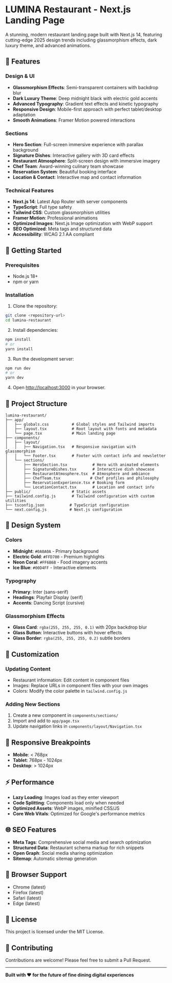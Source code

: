 # LUMINA Restaurant - Next.js Landing Page

A stunning, modern restaurant landing page built with Next.js 14, featuring cutting-edge 2025 design trends including glassmorphism effects, dark luxury theme, and advanced animations.

## 🌟 Features

### Design & UI
- **Glassmorphism Effects**: Semi-transparent containers with backdrop blur
- **Dark Luxury Theme**: Deep midnight black with electric gold accents
- **Advanced Typography**: Gradient text effects and kinetic typography
- **Responsive Design**: Mobile-first approach with perfect tablet/desktop adaptation
- **Smooth Animations**: Framer Motion powered interactions

### Sections
- **Hero Section**: Full-screen immersive experience with parallax background
- **Signature Dishes**: Interactive gallery with 3D card effects
- **Restaurant Atmosphere**: Split-screen design with immersive imagery
- **Chef Team**: Award-winning culinary team showcase
- **Reservation System**: Beautiful booking interface
- **Location & Contact**: Interactive map and contact information

### Technical Features
- **Next.js 14**: Latest App Router with server components
- **TypeScript**: Full type safety
- **Tailwind CSS**: Custom glassmorphism utilities
- **Framer Motion**: Professional animations
- **Optimized Images**: Next.js Image optimization with WebP support
- **SEO Optimized**: Meta tags and structured data
- **Accessibility**: WCAG 2.1 AA compliant

## 🚀 Getting Started

### Prerequisites
- Node.js 18+ 
- npm or yarn

### Installation

1. Clone the repository:
```bash
git clone <repository-url>
cd lumina-restaurant
```

2. Install dependencies:
```bash
npm install
# or
yarn install
```

3. Run the development server:
```bash
npm run dev
# or
yarn dev
```

4. Open [http://localhost:3000](http://localhost:3000) in your browser.

## 📁 Project Structure

```
lumina-restaurant/
├── app/
│   ├── globals.css          # Global styles and Tailwind imports
│   ├── layout.tsx           # Root layout with fonts and metadata
│   └── page.tsx             # Main landing page
├── components/
│   ├── layout/
│   │   ├── Navigation.tsx   # Responsive navigation with glassmorphism
│   │   └── Footer.tsx       # Footer with contact info and newsletter
│   └── sections/
│       ├── HeroSection.tsx           # Hero with animated elements
│       ├── SignatureDishes.tsx       # Interactive dish showcase
│       ├── RestaurantAtmosphere.tsx  # Atmosphere and ambiance
│       ├── ChefTeam.tsx             # Chef profiles and philosophy
│       ├── ReservationExperience.tsx # Booking form
│       └── LocationContact.tsx       # Location and contact info
├── public/                  # Static assets
├── tailwind.config.js       # Tailwind configuration with custom utilities
├── tsconfig.json           # TypeScript configuration
└── next.config.js          # Next.js configuration
```

## 🎨 Design System

### Colors
- **Midnight**: `#0A0A0A` - Primary background
- **Electric Gold**: `#FFD700` - Premium highlights
- **Neon Coral**: `#FF6B6B` - Food imagery accents
- **Ice Blue**: `#00D4FF` - Interactive elements

### Typography
- **Primary**: Inter (sans-serif)
- **Headings**: Playfair Display (serif)
- **Accents**: Dancing Script (cursive)

### Glassmorphism Effects
- **Glass Card**: `rgba(255, 255, 255, 0.1)` with 20px backdrop blur
- **Glass Button**: Interactive buttons with hover effects
- **Glass Border**: `rgba(255, 255, 255, 0.2)` subtle borders

## 🔧 Customization

### Updating Content
- Restaurant information: Edit content in component files
- Images: Replace URLs in component files with your own images
- Colors: Modify the color palette in `tailwind.config.js`

### Adding New Sections
1. Create a new component in `components/sections/`
2. Import and add to `app/page.tsx`
3. Update navigation links in `components/layout/Navigation.tsx`

## 📱 Responsive Breakpoints
- **Mobile**: < 768px
- **Tablet**: 768px - 1024px  
- **Desktop**: > 1024px

## ⚡ Performance
- **Lazy Loading**: Images load as they enter viewport
- **Code Splitting**: Components load only when needed
- **Optimized Assets**: WebP images, minified CSS/JS
- **Core Web Vitals**: Optimized for Google's performance metrics

## 🌐 SEO Features
- **Meta Tags**: Comprehensive social media and search optimization
- **Structured Data**: Restaurant schema markup for rich snippets
- **Open Graph**: Social media sharing optimization
- **Sitemap**: Automatic sitemap generation

## 🎯 Browser Support
- Chrome (latest)
- Firefox (latest)
- Safari (latest)
- Edge (latest)

## 📄 License
This project is licensed under the MIT License.

## 🤝 Contributing
Contributions are welcome! Please feel free to submit a Pull Request.

---

**Built with ❤️ for the future of fine dining digital experiences**
